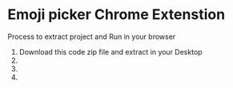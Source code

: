<h1> Emoji picker Chrome Extenstion </h1>
<p>Process to extract project and Run in your browser</p>

<ol>
  <li>Download this code zip file and extract in your Desktop</li>
  <li></li>
  <li></li>
  <li></li>
</ol>
